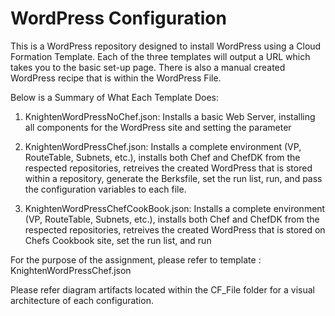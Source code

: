 # WordPress Configuration

This is a WordPress repository designed to install WordPress using a Cloud Formation Template. Each of the three templates will output a URL which takes you to the basic set-up page. There is also a manual created WordPress recipe that is within the WordPress File. 

Below is a Summary of What Each Template Does:

1. KnightenWordPressNoChef.json:
	Installs a basic Web Server, installing all components for the WordPress site and setting the parameter

2. KnightenWordPressChef.json:
        Installs a complete environment (VP, RouteTable, Subnets, etc.), installs both Chef and ChefDK from the respected      repositories, retreives the created WordPress that is stored within a repository, generate the Berksfile, set the run list, run, and pass the configuration variables to each file.

3. KnightenWordPressChefCookBook.json: 
        Installs a complete environment (VP, RouteTable, Subnets, etc.), installs both Chef and ChefDK from the  respected repositories, retreives the created WordPress that is stored on Chefs Cookbook site, set the run list, and run

For the purpose of the assignment, please refer to template : KnightenWordPressChef.json

Please refer diagram artifacts located within the CF_File folder for a visual architecture of each configuration.
